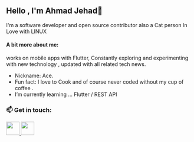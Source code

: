 ## Hello , I'm Ahmad Jehad👋

I'm a software developer and open source contributor also a Cat person In Love with LINUX 

#### A bit more about me:
works on mobile apps with Flutter, Constantly exploring and experimenting with new technology , updated with all related tech news. 
- Nickname: Ace.
-  Fun fact: I love to Cook and of course never coded without my cup of coffee .
-  I’m currently learning ... Flutter / REST API

### 📫 Get in touch:

<a href="mailto:ahmadj.abuyahya@gmail.com"><img src="https://img-premium.flaticon.com/png/512/732/732200.png?token=exp=1621157333~hmac=32fcf439be19ff6b82fa98e44e3a55b4" width="36" height="36"/>
  <a href="https://www.linkedin.com/in/ahmad-j-abu-yahya/"><img src="https://img-premium.flaticon.com/png/512/174/174857.png?token=exp=1621157470~hmac=bac1ef94ec22cf939e8098ae4e852c9c" width="36" height="36"/>
